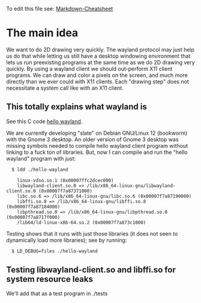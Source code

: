 To edit this file see:
[Markdown-Cheatsheet](https://github.com/adam-p/markdown-here/wiki/Markdown-Cheatsheet)

# The main idea

We want to do 2D drawing very quickly.  The wayland protocol may just help
us do that while letting us still have a desktop windowing environment
that lets us run preexisting programs at the same time as we do 2D drawing
very quickly.  By using a wayland client we should out-perform X11 client
programs.  We can draw and color a pixels on the screen, and much more
directly than we ever could with X11 clients.  Each "drawing step" does
not necessitate a system call like with an X11 client.


## This totally explains what wayland is

See this C code
[hello wayland](https://github.com/emersion/hello-wayland.git).

We are currently developing "slate" on Debian GNU/Linux 12 (bookworm) with
the Gnome 3 desktop.  An older version of Gnome 3 desktop was missing
symbols needed to compile hello wayland client program without linking to
a fuck ton of libraries.  But, now I can compile and run the "hello
wayland" program with just:
```sh
  $ ldd ./hello-wayland
```
```
	linux-vdso.so.1 (0x00007ffc2dcec000)
	libwayland-client.so.0 => /lib/x86_64-linux-gnu/libwayland-client.so.0 (0x00007f7a87371000)
	libc.so.6 => /lib/x86_64-linux-gnu/libc.so.6 (0x00007f7a87190000)
	libffi.so.8 => /lib/x86_64-linux-gnu/libffi.so.8 (0x00007f7a87184000)
	libpthread.so.0 => /lib/x86_64-linux-gnu/libpthread.so.0 (0x00007f7a8717f000)
	/lib64/ld-linux-x86-64.so.2 (0x00007f7a873c1000)
```

Testing shows that it runs with just those libraries (it does not seen to
dynamically load more libraries); see by running:
```sh
  $ LD_DEBUG=files ./hello-wayland
```


## Testing libwayland-client.so and libffi.so for system resource leaks




We'll add that as a test program in ./tests

